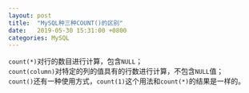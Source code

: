 ```yaml
---
layout: post
title:  "MySQL种三种COUNT()的区别"
date:   2019-05-30 15:31:00 +0800
categories: MySQL
---
```


`count(*)`对行的数目进行计算，包含`NULL`；  
`count(column)`对特定的列的值具有的行数进行计算，不包含`NULL`值；  
`count()`还有一种使用方式，`count(1)`这个用法和`count(*)`的结果是一样的。